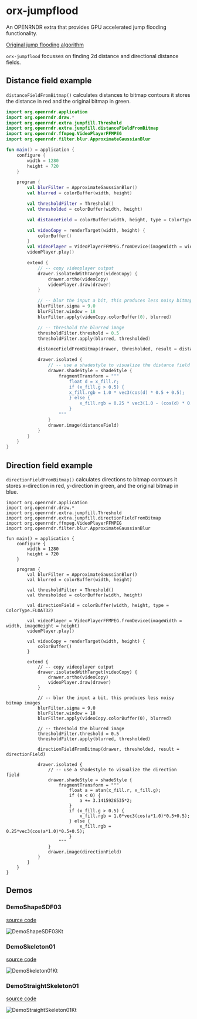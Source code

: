 # orx-jumpflood

An OPENRNDR extra that provides GPU accelerated jump flooding functionality.

[Original jump flooding algorithm](https://www.comp.nus.edu.sg/~tants/jfa.html)

`orx-jumpflood` focusses on finding 2d distance and directional distance fields.

## Distance field example

`distanceFieldFromBitmap()` calculates distances to bitmap contours it stores
the distance in red and the original bitmap in green.


````kotlin
import org.openrndr.application
import org.openrndr.draw.*
import org.openrndr.extra.jumpfill.Threshold
import org.openrndr.extra.jumpfill.distanceFieldFromBitmap
import org.openrndr.ffmpeg.VideoPlayerFFMPEG
import org.openrndr.filter.blur.ApproximateGaussianBlur

fun main() = application {
    configure {
        width = 1280
        height = 720
    }

    program {
        val blurFilter = ApproximateGaussianBlur()
        val blurred = colorBuffer(width, height)

        val thresholdFilter = Threshold()
        val thresholded = colorBuffer(width, height)

        val distanceField = colorBuffer(width, height, type = ColorType.FLOAT32)

        val videoCopy = renderTarget(width, height) {
            colorBuffer()
        }
        val videoPlayer = VideoPlayerFFMPEG.fromDevice(imageWidth = width, imageHeight = height)
        videoPlayer.play()

        extend {
            // -- copy videoplayer output
            drawer.isolatedWithTarget(videoCopy) {
                drawer.ortho(videoCopy)
                videoPlayer.draw(drawer)
            }

            // -- blur the input a bit, this produces less noisy bitmap images
            blurFilter.sigma = 9.0
            blurFilter.window = 18
            blurFilter.apply(videoCopy.colorBuffer(0), blurred)

            // -- threshold the blurred image
            thresholdFilter.threshold = 0.5
            thresholdFilter.apply(blurred, thresholded)

            distanceFieldFromBitmap(drawer, thresholded, result = distanceField)

            drawer.isolated {
                // -- use a shadestyle to visualize the distance field
                drawer.shadeStyle = shadeStyle {
                    fragmentTransform = """
                        float d = x_fill.r;
                        if (x_fill.g > 0.5) { 
                        x_fill.rgb = 1.0 * vec3(cos(d) * 0.5 + 0.5);
                        } else {
                            x_fill.rgb = 0.25 * vec3(1.0 - (cos(d) * 0.5 + 0.5));
                        }
                    """
                }
                drawer.image(distanceField)
            }
        }
    }
}
````

## Direction field example

`directionFieldFromBitmap()` calculates directions to bitmap contours it stores
x-direction in red, y-direction in green, and the original bitmap in blue.


```
import org.openrndr.application
import org.openrndr.draw.*
import org.openrndr.extra.jumpfill.Threshold
import org.openrndr.extra.jumpfill.directionFieldFromBitmap
import org.openrndr.ffmpeg.VideoPlayerFFMPEG
import org.openrndr.filter.blur.ApproximateGaussianBlur

fun main() = application {
    configure {
        width = 1280
        height = 720
    }

    program {
        val blurFilter = ApproximateGaussianBlur()
        val blurred = colorBuffer(width, height)

        val thresholdFilter = Threshold()
        val thresholded = colorBuffer(width, height)

        val directionField = colorBuffer(width, height, type = ColorType.FLOAT32)

        val videoPlayer = VideoPlayerFFMPEG.fromDevice(imageWidth = width, imageHeight = height)
        videoPlayer.play()

        val videoCopy = renderTarget(width, height) {
            colorBuffer()
        }

        extend {
            // -- copy videoplayer output
            drawer.isolatedWithTarget(videoCopy) {
                drawer.ortho(videoCopy)
                videoPlayer.draw(drawer)
            }

            // -- blur the input a bit, this produces less noisy bitmap images
            blurFilter.sigma = 9.0
            blurFilter.window = 18
            blurFilter.apply(videoCopy.colorBuffer(0), blurred)

            // -- threshold the blurred image
            thresholdFilter.threshold = 0.5
            thresholdFilter.apply(blurred, thresholded)

            directionFieldFromBitmap(drawer, thresholded, result = directionField)

            drawer.isolated {
                // -- use a shadestyle to visualize the direction field
                drawer.shadeStyle = shadeStyle {
                    fragmentTransform = """
                        float a = atan(x_fill.r, x_fill.g);
                        if (a < 0) {
                            a += 3.1415926535*2;
                        }
                        if (x_fill.g > 0.5) { 
                            x_fill.rgb = 1.0*vec3(cos(a*1.0)*0.5+0.5);
                        } else {
                            x_fill.rgb = 0.25*vec3(cos(a*1.0)*0.5+0.5);
                        }
                    """
                }
                drawer.image(directionField)
            }
        }
    }
}
```
<!-- __demos__ -->
## Demos
### DemoShapeSDF03
[source code](src/demo/kotlin/DemoShapeSDF03.kt)

![DemoShapeSDF03Kt](https://raw.githubusercontent.com/openrndr/orx/media/orx-jumpflood/images/DemoShapeSDF03Kt.png)

### DemoSkeleton01
[source code](src/demo/kotlin/DemoSkeleton01.kt)

![DemoSkeleton01Kt](https://raw.githubusercontent.com/openrndr/orx/media/orx-jumpflood/images/DemoSkeleton01Kt.png)

### DemoStraightSkeleton01
[source code](src/demo/kotlin/DemoStraightSkeleton01.kt)

![DemoStraightSkeleton01Kt](https://raw.githubusercontent.com/openrndr/orx/media/orx-jumpflood/images/DemoStraightSkeleton01Kt.png)
